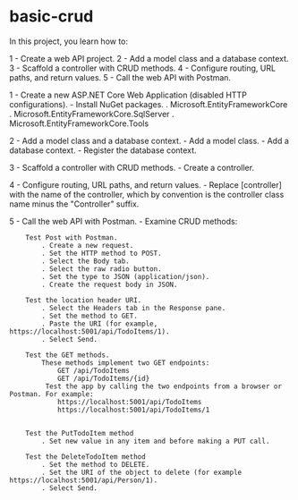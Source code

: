 # basic-crud
In this project, you learn how to:

1 - Create a web API project.
2 - Add a model class and a database context.
3 - Scaffold a controller with CRUD methods.
4 - Configure routing, URL paths, and return values.
5 - Call the web API with Postman.

1 - Create a new ASP.NET Core Web Application (disabled HTTP configurations).
    - Install NuGet packages.
        . Microsoft.EntityFrameworkCore
        . Microsoft.EntityFrameworkCore.SqlServer
        . Microsoft.EntityFrameworkCore.Tools

2 - Add a model class and a database context.
    - Add a model class.
    - Add a database context.
    - Register the database context.

3 - Scaffold a controller with CRUD methods.
    - Create a controller.

4 - Configure routing, URL paths, and return values.
    - Replace [controller] with the name of the controller, which by convention is the controller class name minus the "Controller" suffix. 

5 - Call the web API with Postman.
    - Examine CRUD methods:

        Test Post with Postman.
            . Create a new request.
            . Set the HTTP method to POST.
            . Select the Body tab.
            . Select the raw radio button.
            . Set the type to JSON (application/json).
            . Create the request body in JSON.

        Test the location header URI.
            . Select the Headers tab in the Response pane.
            . Set the method to GET.
            . Paste the URI (for example, https://localhost:5001/api/TodoItems/1).
            . Select Send.

        Test the GET methods.
            These methods implement two GET endpoints:
                GET /api/TodoItems
                GET /api/TodoItems/{id}
             Test the app by calling the two endpoints from a browser or Postman. For example:
                https://localhost:5001/api/TodoItems
                https://localhost:5001/api/TodoItems/1


        Test the PutTodoItem method
            . Set new value in any item and before making a PUT call.

        Test the DeleteTodoItem method
            . Set the method to DELETE.
            . Set the URI of the object to delete (for example https://localhost:5001/api/Person/1).
            . Select Send.
